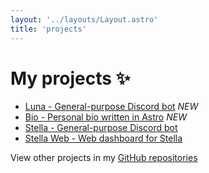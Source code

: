 ```yaml
---
layout: '../layouts/Layout.astro'
title: 'projects'
---
```


# My projects ✨
- [Luna - General-purpose Discord bot](https://github.com/nikkoxd/Luna) *NEW*
- [Bio - Personal bio written in Astro](https://github.com/nikkoxd/bio) *NEW*
- [Stella - General-purpose Discord bot](https://github.com/nikkoxd/stella)
- [Stella Web - Web dashboard for Stella](https://github.com/nikkoxd/stella-web)

View other projects in my [GitHub repositories](https://github.com/nikkoxd?tab=repositories)
